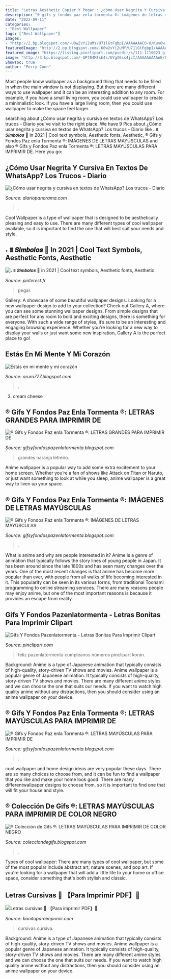 ```yaml
---
title: "Letras Aesthetic Copiar Y Pegar : ¿cómo Usar Negrita Y Cursiva En Textos De Whatsapp? Los Trucos"
description: "® gifs y fondos paz enla tormenta ®: imágenes de letras mayúsculas"
date: "2022-09-11"
categories:
- "Best Wallpaper"
tags: ["Best Wallpaper"]
images:
- "http://2.bp.blogspot.com/-U0w2vYi2uMY/U71lGtFgbpI/AAAAAAACO-U/Kuv6w-jEblc/w1200-h630-p-k-no-nu/1a.png"
featuredImage: "http://2.bp.blogspot.com/-U0w2vYi2uMY/U71lGtFgbpI/AAAAAAACO-U/Kuv6w-jEblc/w1200-h630-p-k-no-nu/1a.png"
featured_image: "https://listimg.pinclipart.com/picdir/s/111-1119023_gifs-y-fondos-pazenlatormenta-letras-bonitas-para-imprimir.png"
image: "http://3.bp.blogspot.com/-GP784Mfsh4s/UYgI6ss4jcI/AAAAAAAAAnE/Dmp8uAseTpM/s320/estas-corazon.jpg"
ShowToc: true
author: "Perry Conn"
---
```



Most people know wallpaper as a background thing that needs to be filled in when the main window is not displaying. But there are many different ways to use wallpaper and it can be an interesting addition to any room. For example, if you have a small living room, you could use wallpaper to create a minimalistic look. If you have a large living room, then you could use wallpaper to make the space feel larger.

	

		
searching about ¿Cómo usar negrita y cursiva en textos de WhatsApp? Los trucos - Diario you've visit to the right place. We have 9 Pics about ¿Cómo usar negrita y cursiva en textos de WhatsApp? Los trucos - Diario like ˖ ⩩ 𝙎𝙞𝙢𝙗𝙤𝙡𝙤𝙨 🍄 in 2021 | Cool text symbols, Aesthetic fonts, Aesthetic, ® Gifs y Fondos Paz enla Tormenta ®: IMÁGENES DE LETRAS MAYÚSCULAS and also ® Gifs y Fondos Paz enla Tormenta ®: LETRAS MAYÚSCULAS PARA IMPRIMIR DE. Here you go:
		
    
## ¿Cómo Usar Negrita Y Cursiva En Textos De WhatsApp? Los Trucos - Diario

<img loading=lazy src="https://www.diariopanorama.com/fotos/notas/2020/05/28/whatsapp-351751-081018.jpg" onerror="this.onerror=null;this.src='https://tse1.mm.bing.net/th?id=OIP.LW1CN0mObOA82YG5rnbOaAHaEK&amp;pid=15.1';" alt="¿Cómo usar negrita y cursiva en textos de WhatsApp? Los trucos - Diario">

_Source: diariopanorama.com_

>. 

	

Cool Wallpaper is a type of wallpaper that is designed to be aesthetically pleasing and easy to use. There are many different types of cool wallpaper available, so it is important to find the one that will best suit your needs and style.

    
## ˖ ⩩ 𝙎𝙞𝙢𝙗𝙤𝙡𝙤𝙨 🍄 In 2021 | Cool Text Symbols, Aesthetic Fonts, Aesthetic

<img loading=lazy src="https://i.pinimg.com/originals/f7/01/3e/f7013e7e26c7e3950daf75fa484622e5.jpg" onerror="this.onerror=null;this.src='https://tse4.mm.bing.net/th?id=OIP.fQXKys0K5ypF2DR264RZpQHaNK&amp;pid=15.1';" alt="˖ ⩩ 𝙎𝙞𝙢𝙗𝙤𝙡𝙤𝙨 🍄 in 2021 | Cool text symbols, Aesthetic fonts, Aesthetic">

_Source: pinterest.fr_

>pegar. 

	

Gallery: A showcase of some beautiful wallpaper designs.
Looking for a new wallpaper design to add to your collection? Check out Gallery A, where you can see some stunning wallpaper designs. From simple designs that are perfect for any room to bold and exciting designs, there is something for everyone. With such a wide range of styles, it’s sure to be an interesting and engaging browsing experience. Whether you’re looking for a new way to display your walls or just want some new inspiration, Gallery A is the perfect place to go!





	
	
    
## Estás En Mi Mente Y Mi Corazón

<img loading=lazy src="http://3.bp.blogspot.com/-GP784Mfsh4s/UYgI6ss4jcI/AAAAAAAAAnE/Dmp8uAseTpM/s320/estas-corazon.jpg" onerror="this.onerror=null;this.src='https://tse4.mm.bing.net/th?id=OIP.Eq3IVWprhBRb1OiAXJCelgAAAA&amp;pid=15.1';" alt="Estás en mi mente y mi corazón">

_Source: oruro777.blogspot.com_

>. 

	

3. cream cheese 

    
## ® Gifs Y Fondos Paz Enla Tormenta ®: LETRAS GRANDES PARA IMPRIMIR DE

<img loading=lazy src="https://3.bp.blogspot.com/-vm3gjngntMM/U3tdQJS6JSI/AAAAAAACF40/wwmFG_9h_-o/s1600/l2_online.png" onerror="this.onerror=null;this.src='https://tse2.mm.bing.net/th?id=OIP.ay80ty67Q9QQ8FS7UvtIAgHaKB&amp;pid=15.1';" alt="® Gifs y Fondos Paz enla Tormenta ®: LETRAS GRANDES PARA IMPRIMIR DE">

_Source: gifsyfondospazenlatormenta.blogspot.com_

>grandes naranja letreiro. 

	

Anime wallpaper is a popular way to add some extra excitement to your home screen. Whether you’re a fan of shows like Attack on Titan or Naruto, or just want something to look at while you sleep, anime wallpaper is a great way to liven up your space.

    
## ® Gifs Y Fondos Paz Enla Tormenta ®: IMÁGENES DE LETRAS MAYÚSCULAS

<img loading=lazy src="https://1.bp.blogspot.com/-YACIZ8rJ6ZI/XuaI4ttpKSI/AAAAAAAKAaA/onS-VHSJZr0LpSkePbgOFkZ8M5NdNp88gCLcBGAsYHQ/w1200-h630-p-k-no-nu/pt_fairytale_sky_upp_a.png" onerror="this.onerror=null;this.src='https://tse3.mm.bing.net/th?id=OIP.h_xPj84-0cHAKmOaGm1CXQAAAA&amp;pid=15.1';" alt="® Gifs y Fondos Paz enla Tormenta ®: IMÁGENES DE LETRAS MAYÚSCULAS">

_Source: gifsyfondospazenlatormenta.blogspot.com_

>. 

	

What is anime and why are people interested in it?
Anime is a genre of animation that typically follows the story lines of young people in Japan. It has been around since the late 1800s and has seen many changes over the years. One of the most recent changes is that anime has become more popular than ever, with people from all walks of life becoming interested in it. This popularity can be seen in its various forms, from traditional Toonami programming to online streaming services. There are many reasons people may enjoy anime, but one of the most important reasons is because it provides an escape from reality.

    
## Gifs Y Fondos Pazenlatormenta - Letras Bonitas Para Imprimir Clipart

<img loading=lazy src="https://listimg.pinclipart.com/picdir/s/111-1119023_gifs-y-fondos-pazenlatormenta-letras-bonitas-para-imprimir.png" onerror="this.onerror=null;this.src='https://tse3.mm.bing.net/th?id=OIP.Qwhxvob1nVN_yw6l3bDW7wAAAA&amp;pid=15.1';" alt="Gifs Y Fondos Pazenlatormenta - Letras Bonitas Para Imprimir Clipart">

_Source: pinclipart.com_

>feliz pazenlatormenta cumpleanos números pinclipart koran. 

	

Background: Anime is a type of Japanese animation that typically consists of high-quality, story-driven TV shows and movies.
Anime wallpaper is a popular genre of Japanese animation. It typically consists of high-quality, story-driven TV shows and movies. There are many different anime styles and we can choose the one that suits our needs. If you want to watch high quality anime without any distractions, then you should consider using an anime wallpaper on your device.

    
## ® Gifs Y Fondos Paz Enla Tormenta ®: LETRAS MAYÚSCULAS PARA IMPRIMIR DE

<img loading=lazy src="https://2.bp.blogspot.com/-82Hx3EyD_6I/VdsXYfRrkqI/AAAAAAAEUFs/-KUAf7oQRJM/s1600/005.png" onerror="this.onerror=null;this.src='https://tse3.mm.bing.net/th?id=OIP.4vHNapvTbYqBZgBMx8m8-AHaHa&amp;pid=15.1';" alt="® Gifs y Fondos Paz enla Tormenta ®: LETRAS MAYÚSCULAS PARA IMPRIMIR DE">

_Source: gifsyfondospazenlatormenta.blogspot.com_

>. 

	

cool wallpaper and home design ideas are very popular these days. There are so many choices to choose from, and it can be fun to find a wallpaper that you like and make your home look good. There are many differentwallpaper designs to choose from, so it is important to find one that will fit your house and style.

    
## ® Colección De Gifs ®: LETRAS MAYÚSCULAS PARA IMPRIMIR DE COLOR NEGRO

<img loading=lazy src="http://2.bp.blogspot.com/-U0w2vYi2uMY/U71lGtFgbpI/AAAAAAACO-U/Kuv6w-jEblc/w1200-h630-p-k-no-nu/1a.png" onerror="this.onerror=null;this.src='https://tse2.mm.bing.net/th?id=OIP.EI8IkBV4DIzNARp47R1eUQAAAA&amp;pid=15.1';" alt="® Colección de Gifs ®: LETRAS MAYÚSCULAS PARA IMPRIMIR DE COLOR NEGRO">

_Source: colecciondegifs.blogspot.com_

>. 

	

Types of cool wallpaper:
There are many types of cool wallpaper, but some of the most popular include abstract art, nature scenes, and pop art. If you're looking for a wallpaper that will add a little life to your home or office space, consider something that's both stylish and classic.

    
## Letras Cursivas 🥇 【Para Imprimir PDF】📒

<img loading=lazy src="https://bonitoparaimprimir.com/wp-content/uploads/2020/08/Moldes-de-letras-en-cursiva-c.jpg" onerror="this.onerror=null;this.src='https://tse1.mm.bing.net/th?id=OIP.y_lq046csvLEkxa0T8dxdgHaKe&amp;pid=15.1';" alt="Letras cursivas 🥇 【Para imprimir PDF】📒">

_Source: bonitoparaimprimir.com_

>cursivas cursiva. 

	

Background: Anime is a type of Japanese animation that typically consists of high-quality, story-driven TV shows and movies.
Anime wallpaper is a popular genre of Japanese animation. It typically consists of high-quality, story-driven TV shows and movies. There are many different anime styles and we can choose the one that suits our needs. If you want to watch high quality anime without any distractions, then you should consider using an anime wallpaper on your device.

